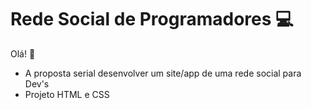 # Rede Social de Programadores :computer:

Olá!  :wave:

- A proposta serial desenvolver um site/app de uma rede social para Dev's
- Projeto  HTML e CSS

